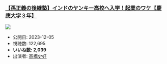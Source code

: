 ### [【孫正義の後継塾】インドのヤンキー高校へ入学！起業のワケ【慶應大学３年】](https://www.youtube.com/watch?v=QG7ReAw64IM)
[![](https://img.youtube.com/vi/QG7ReAw64IM/sddefault.jpg)](https://www.youtube.com/watch?v=QG7ReAw64IM)
-   公開日: 2023-12-05
-   視聴数: 122,695
-   **いいね数: 2,039**
-   出演者: [高橋史好](/rehacq_fan/people/高橋史好 "wikilink")
